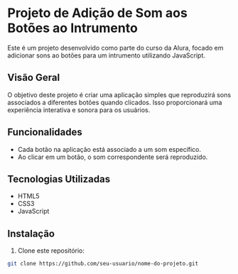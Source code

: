 # Projeto de Adição de Som aos Botões ao Intrumento

Este é um projeto desenvolvido como parte do curso da Alura, focado em adicionar sons ao botões para um intrumento utilizando JavaScript.

## Visão Geral

O objetivo deste projeto é criar uma aplicação simples que reproduzirá sons associados a diferentes botões quando clicados. Isso proporcionará uma experiência interativa e sonora para os usuários.

## Funcionalidades

- Cada botão na aplicação está associado a um som específico.
- Ao clicar em um botão, o som correspondente será reproduzido.

## Tecnologias Utilizadas

- HTML5
- CSS3
- JavaScript

## Instalação

1. Clone este repositório:

```bash
git clone https://github.com/seu-usuario/nome-do-projeto.git
